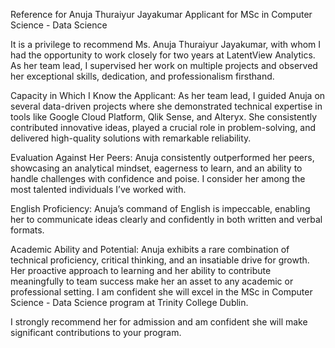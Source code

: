 Reference for Anuja Thuraiyur Jayakumar
Applicant for MSc in Computer Science - Data Science

It is a privilege to recommend Ms. Anuja Thuraiyur Jayakumar, with whom I had the opportunity to work closely for two years at LatentView Analytics. As her team lead, I supervised her work on multiple projects and observed her exceptional skills, dedication, and professionalism firsthand.

Capacity in Which I Know the Applicant:
As her team lead, I guided Anuja on several data-driven projects where she demonstrated technical expertise in tools like Google Cloud Platform, Qlik Sense, and Alteryx. She consistently contributed innovative ideas, played a crucial role in problem-solving, and delivered high-quality solutions with remarkable reliability.

Evaluation Against Her Peers:
Anuja consistently outperformed her peers, showcasing an analytical mindset, eagerness to learn, and an ability to handle challenges with confidence and poise. I consider her among the most talented individuals I’ve worked with.

English Proficiency:
Anuja’s command of English is impeccable, enabling her to communicate ideas clearly and confidently in both written and verbal formats.

Academic Ability and Potential:
Anuja exhibits a rare combination of technical proficiency, critical thinking, and an insatiable drive for growth. Her proactive approach to learning and her ability to contribute meaningfully to team success make her an asset to any academic or professional setting. I am confident she will excel in the MSc in Computer Science - Data Science program at Trinity College Dublin.

I strongly recommend her for admission and am confident she will make significant contributions to your program.
